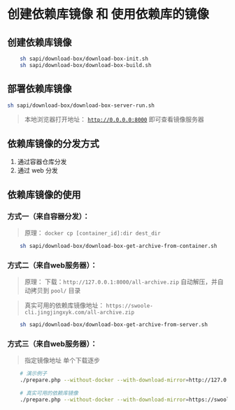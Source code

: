 # 创建依赖库镜像 和 使用依赖库的镜像

## 创建依赖库镜像

```bash 
    sh sapi/download-box/download-box-init.sh
    sh sapi/download-box/download-box-build.sh
```

## 部署依赖库镜像

```bash 
sh sapi/download-box/download-box-server-run.sh
```

> 本地浏览器打开地址：   [`http://0.0.0.0:8000`](http://0.0.0.0:8000)  即可查看镜像服务器

## 依赖库镜像的分发方式

1. 通过容器仓库分发
1. 通过 web 分发

## 依赖库镜像的使用

### 方式一（来自容器分发）：

> 原理：  `docker cp [container_id]:dir dest_dir`

```bash
    sh sapi/download-box/download-box-get-archive-from-container.sh
```

### 方式二（来自web服务器）：

> 原理： 下载：`http://127.0.0.1:8000/all-archive.zip`
> 自动解压，并自动拷贝到 `pool/` 目录

> 真实可用的依赖库镜像地址：  `https://swoole-cli.jingjingxyk.com/all-archive.zip`

```bash
    sh sapi/download-box/download-box-get-archive-from-server.sh
```

### 方式三（来自web服务器）：

> 指定镜像地址 单个下载逐步

```bash
    # 演示例子
    ./prepare.php --without-docker --with-download-mirror=http://127.0.0.1:8000
    
    # 真实可用的依赖库镜像 
    ./prepare.php --without-docker --with-download-mirror=https://swoole-cli.jingjingxyk.com/
```
